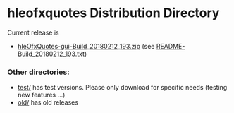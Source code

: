 # hleofxquotes Distribution Directory

Current release is
  * [hleOfxQuotes-gui-Build_20180212_193.zip](hleOfxQuotes-gui-Build_20180212_193.zip) (see [README-Build_20180212_193.txt](README-Build_20180212_193.txt))
  
 ### Other directories:
 
   * [test/](test) has test versions. Please only download for specific needs (testing new features ...)
   * [old/](old) has old releases
